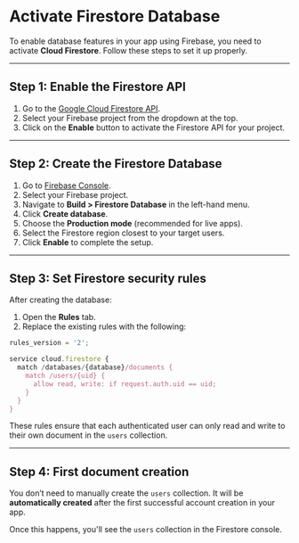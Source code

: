 # Activate Firestore Database

To enable database features in your app using Firebase, you need to activate **Cloud Firestore**. Follow these steps to set it up properly.

---

## Step 1: Enable the Firestore API

1. Go to the [Google Cloud Firestore API](https://console.cloud.google.com/apis/api/firestore.googleapis.com).
2. Select your Firebase project from the dropdown at the top.
3. Click on the **Enable** button to activate the Firestore API for your project.

---

## Step 2: Create the Firestore Database

1. Go to [Firebase Console](https://console.firebase.google.com/).
2. Select your Firebase project.
3. Navigate to **Build > Firestore Database** in the left-hand menu.
4. Click **Create database**.
5. Choose the **Production mode** (recommended for live apps).
6. Select the Firestore region closest to your target users.
7. Click **Enable** to complete the setup.

---

## Step 3: Set Firestore security rules

After creating the database:

1. Open the **Rules** tab.
2. Replace the existing rules with the following:

```javascript
rules_version = '2';

service cloud.firestore {
  match /databases/{database}/documents {
    match /users/{uid} {
      allow read, write: if request.auth.uid == uid;
    }
  }
}
```

These rules ensure that each authenticated user can only read and write to their own document in the `users` collection.

---

## Step 4: First document creation

You don’t need to manually create the `users` collection.
It will be **automatically created** after the first successful account creation in your app.

Once this happens, you'll see the `users` collection in the Firestore console.
